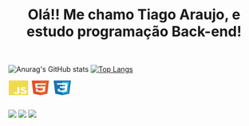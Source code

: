  <h1 align="center">
 Olá!! Me chamo Tiago Araujo, e estudo programação Back-end!
 </h1>

<div style="display: inline_block"><br>
  
 ![Anurag's GitHub stats](https://github-readme-stats.vercel.app/api?username=tiagoshadows&count_private=true&theme=github_dark&show_icons=true)
[![Top Langs](https://github-readme-stats.vercel.app/api/top-langs/?username=tiagoshadows&count_private=true&size_weight=0.5&count_weight=1.0&langs_count=8&theme=github_dark&show_icons=true)](https://github.com/anuraghazra/github-readme-stats)
  
  <img align="center" alt="Rafa-Js" height="30" width="40" src="https://raw.githubusercontent.com/devicons/devicon/master/icons/javascript/javascript-plain.svg">
  <img align="center" alt="Rafa-HTML" height="30" width="40" src="https://raw.githubusercontent.com/devicons/devicon/master/icons/html5/html5-original.svg">
  <img align="center" alt="Rafa-CSS" height="30" width="40" src="https://raw.githubusercontent.com/devicons/devicon/master/icons/css3/css3-original.svg">  
</div>

 ##

  <a href="https://instagram.com/tiago_shadows" target="_blank"><img src="https://img.shields.io/badge/-Instagram-%23E4405F?style=for-the-badge&logo=instagram&logoColor=white" target="_blank"></a>
  <a href = "mailto:tiago_akat@hotmail.com"><img src="https://img.shields.io/badge/-Gmail-%23333?style=for-the-badge&logo=gmail&logoColor=white" target="_blank"></a>
  <a href="https://www.linkedin.com/in/tiago-de-araujo-silva-bb0ab5177/" target="_blank"><img src="https://img.shields.io/badge/-LinkedIn-%230077B5?style=for-the-badge&logo=linkedin&logoColor=white" target="_blank"></a> 
  




